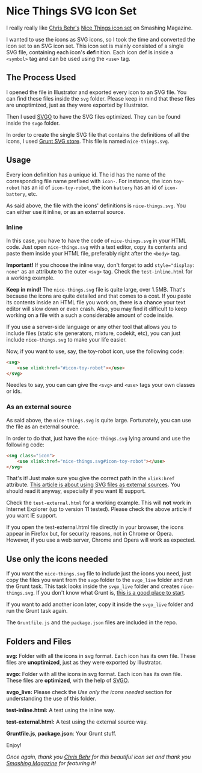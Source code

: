 # Nice Things SVG Icon Set

I really really like [Chris Behr's](https://twitter.com/chuckle_h0und/ "Chris Behr on Twitter") [Nice Things icon set](http://www.smashingmagazine.com/2013/11/freebie-nice-things-icon-set-png-ai-source/ "Nice Things icon set") on Smashing Magazine.

I wanted to use the icons as SVG icons, so I took the time and converted the icon set to an SVG icon set. This icon set is mainly consisted of a single SVG file, containing each icon's **def**inition. Each icon def is inside a `<symbol>` tag and can be used using the `<use>` tag.

## The Process Used

I opened the file in Illustrator and exported every icon to an SVG file. You can find these files inside the `svg` folder. Please keep in mind that these files are unoptimized, just as they were exported by Illustrator.

Then I used [SVGO](https://github.com/svg/svgo/ "SVGO") to have the SVG files optimized. They can be found inside the `svgo` folder.

In order to create the single SVG file that contains the definitions of all the icons, I used [Grunt SVG store](https://github.com/FWeinb/grunt-svgstore "Grunt SVG store"). This file is named `nice-things.svg`.

## Usage

Every icon definition has a unique id. The id has the name of the corresponding file name prefixed with `icon-`. For instance, the icon `toy-robot` has an id of `icon-toy-robot`, the icon `battery` has an id of `icon-battery`, etc.

As said above, the file with the icons' definitions is `nice-things.svg`. You can either use it inline, or as an external source.

### Inline

In this case, you have to have the code of `nice-things.svg` in your HTML code. Just open `nice-things.svg` with a text editor, copy its contents and paste them inside your HTML file, preferably right after the `<body>` tag.

**Important!** If you choose the inline way, don't forget to add `style="display: none"` as an attribute to the outer `<svg>` tag. Check the `test-inline.html` for a working example.

**Keep in mind!**
The  `nice-things.svg` file is quite large, over 1.5MB. That's because the icons are quite detailed and that comes to a cost. If you paste its contents inside an HTML file you work on, there is a chance your text editor will slow down or even crash. Also, you may find it difficult to keep working on a file with a such a considerable amount of code inside.

If you use a server-side language or any other tool that allows you to include files (static site generators, mixture, codekit, etc), you can just include `nice-things.svg` to make your life easier.

Now, if you want to use, say, the toy-robot icon, use the following code:

```html
<svg>
    <use xlink:href="#icon-toy-robot"></use>
</svg>
```

Needles to say, you can can give the `<svg>` and `<use>` tags your own classes or ids.

### As an external source

As said above, the `nice-things.svg` is quite large. Fortunately, you can use the file as an external source.

In order to do that, just have the `nice-things.svg` lying around and use the following code:

```html
<svg class="icon">
    <use xlink:href="nice-things.svg#icon-toy-robot"></use>
</svg> 
```

That's it! Just make sure you give the correct path in the `xlink:href` attribute. [This article is about using SVG files as external sources](https://css-tricks.com/svg-use-external-source/ "SVG use with External Source"). You should read it anyway, especially if you want IE support.

Check the `test-external.html` for a working example. This will **not** work in Internet Explorer (up to version 11 tested). Please check the above article if you want IE support.

If you open the test-external.html file directly in your browser, the icons appear in Firefox but, for security reasons, not in Chrome or Opera. However, if you use a web server, Chrome and Opera will work as expected.

## Use only the icons needed

If you want the `nice-things.svg` file to include just the icons you need, just copy the files you want from the `svgo` folder to the `svgo_live` folder and run the Grunt task. This task looks inside the `svgo_live` folder and creates `nice-things.svg`. If you don't know what Grunt is, [this is a good place to start](https://24ways.org/2013/grunt-is-not-weird-and-hard/ "Grunt for People Who Think Things Like Grunt are Weird and Hard").

If you want to add another icon later, copy it inside the `svgo_live` folder and run the Grunt task again.

The `Gruntfile.js` and the `package.json` files are included in the repo.

## Folders and Files

**svg:** Folder with all the icons in svg format. Each icon has its own file. These files are **unoptimized**, just as they were exported by Illustrator.

**svgo:** Folder with all the icons in svg format. Each icon has its own file. These files are **optimized**, with the help of [SVGO](https://github.com/svg/svgo/ "SVGO").

**svgo_live:** Please check the *Use only the icons needed* section for understanding the use of this folder.

**test-inline.html:** A test using the inline way.

**test-external.html:** A test using the external source way.

**Gruntfile.js**, **package.json**: Your Grunt stuff.

Enjoy!

*Once again, thank you [Chris Behr](https://twitter.com/chuckle_h0und/ "Chris Behr on Twitter") for this beautiful icon set and thank you [Smashing Magazine](http://www.smashingmagazine.com/2013/11/freebie-nice-things-icon-set-png-ai-source/ "Smashing Magazine - Nice Things icon set") for featuring it!*
